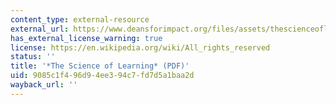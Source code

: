 ```yaml
---
content_type: external-resource
external_url: https://www.deansforimpact.org/files/assets/thescienceoflearning.pdf
has_external_license_warning: true
license: https://en.wikipedia.org/wiki/All_rights_reserved
status: ''
title: '*The Science of Learning* (PDF)'
uid: 9085c1f4-96d9-4ee3-94c7-fd7d5a1baa2d
wayback_url: ''
---
```

